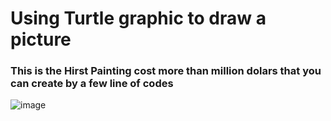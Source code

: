 # Using Turtle graphic to draw a picture

### This is the Hirst Painting cost more than million dolars that you can create by a few line of codes

![image](https://user-images.githubusercontent.com/121747215/221862781-b128d0e1-929d-479f-b897-51b611a7ff30.png)



